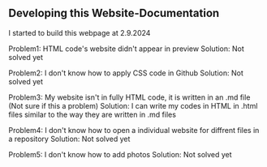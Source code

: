 <h2>Developing this Website-Documentation</h2>
<l1>
  I started to build this webpage at 2.9.2024
  <p></p>
  Problem1: HTML code's website didn't appear in preview
  Solution: Not solved yet
 <p></p>
  Problem2: I don't know how to apply CSS code in Github
  Solution: Not solved yet
 <p></p>
  Problem3: My website isn't in fully HTML code, it is written in an .md file (Not sure if this a problem)
  Solution: I can write my codes in HTML in .html files similar to the way they are written in .md files
 <p></p>
  Problem4: I don't know how to open a individual website for diffrent files in a repository
  Solution: Not solved yet
 <p></p>
  Problem5: I don't know how to add photos 
  Solution: Not solved yet










</l1>

